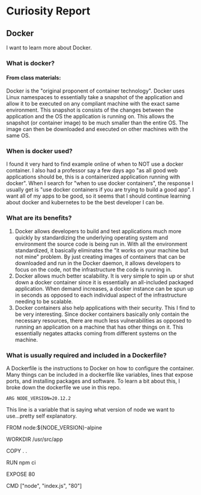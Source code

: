 # Curiosity Report

## Docker
I want to learn more about Docker.

### What is docker?
#### From class materials:
Docker is the "original proponent of container technology".
Docker uses Linux namespaces to essentially take a snapshot of the application and allow it to be executed on any compliant machine with the exact same environment.
This snapshot is consists of the changes between the application and the OS the application is running on. This allows the snapshot (or container image) to be much smaller than the entire OS. The image can then be downloaded and executed on other machines with the same OS.

### When is docker used?
I found it very hard to find example online of when to NOT use a docker container. I also had a professor say a few days ago "as all good web applications should be, this is a containerized application running with docker". When I search for "when to use docker containers", the response I usually get is "use docker containers if you are trying to build a good app". I want all of my apps to be good, so it seems that I should continue learning about docker and kubernetes to be the best developer I can be. 

### What are its benefits?
1) Docker allows developers to build and test applications much more quickly by standardizing the underlying operating system and environment the source code is being run in. With all the environment standardized, it basically eliminates the "it works on your machine but not mine" problem. By just creating images of containers that can be downloaded and run in the Docker daemon, it allows developers to focus on the code, not the infrastructure the code is running in.
2) Docker allows much better scalability. It is very simple to spin up or shut down a docker container since it is essentially an all-included packaged application. When demand increases, a docker instance can be spun up in seconds as opposed to each individual aspect of the infrastructure needing to be scalable.
3) Docker containers also help applications with their security. This I find to be very interesting. Since docker containers basically only contain the necessary resources, there are much less vulnerabilities as opposed to running an application on a machine that has other things on it. This essentially negates attacks coming from different systems on the machine.

### What is usually required and included in a Dockerfile?
A Dockerfile is the instructions to Docker on how to configure the container. 
Many things can be included in a dockerfile like variables, lines that expose ports, and installing packages and software. To learn a bit about this, I broke down the dockerfile we use in this repo.


```ARG NODE_VERSION=20.12.2```

This line is a variable that is saying what version of node we want to use...pretty self explanatory.

FROM node:${NODE_VERSION}-alpine

WORKDIR /usr/src/app

COPY . .

RUN npm ci

EXPOSE 80

CMD ["node", "index.js", "80"]
